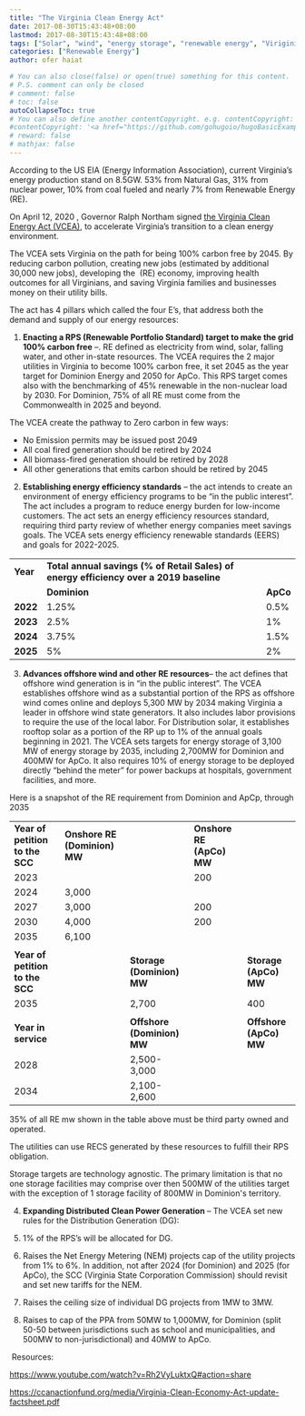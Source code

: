 ```yaml
---
title: "The Virginia Clean Energy Act"
date: 2017-08-30T15:43:48+08:00
lastmod: 2017-08-30T15:43:48+08:00
tags: ["Solar", "wind", "energy storage", "renewable energy", "Viriginia, U.S."]
categories: ["Renewable Energy"]
author: ofer haiat

# You can also close(false) or open(true) something for this content.
# P.S. comment can only be closed
# comment: false
# toc: false
autoCollapseToc: true
# You can also define another contentCopyright. e.g. contentCopyright: "This is another copyright."
#contentCopyright: '<a href="https://github.com/gohugoio/hugoBasicExample" rel="noopener" target="_blank">See origin</a>'
# reward: false
# mathjax: false
---
```


According to the US EIA (Energy Information Association), current Virginia’s energy production stand on 8.5GW. 53% from Natural Gas, 31% from nuclear power, 10% from coal fueled and nearly 7% from Renewable Energy (RE).

On April 12, 2020 , Governor Ralph Northam signed [the Virginia Clean Energy Act (VCEA)](https://www.governor.virginia.gov/newsroom/all-releases/2020/april/headline-856056-en.html), to accelerate Virginia’s transition to a clean energy environment.

The VCEA sets Virginia on the path for being 100% carbon free by 2045. By reducing carbon pollution, creating new jobs (estimated by additional 30,000 new jobs), developing the  (RE) economy, improving health outcomes for all Virginians, and saving Virginia families and businesses money on their utility bills.

The act has 4 pillars which called the four E’s, that address both the demand and supply of our energy resources:

1. **Enacting a RPS (Renewable Portfolio Standard) target to make the grid 100% carbon free** –. RE defined as electricity from wind, solar, falling water, and other in-state resources. The VCEA requires the 2 major utilities in Virginia to become 100% carbon free, it set 2045 as the year target for Dominion Energy and 2050 for ApCo. This RPS target comes also with the benchmarking of 45% renewable in the non-nuclear load by 2030. For Dominion, 75% of all RE must come from the Commonwealth in 2025 and beyond. 

The VCEA create the pathway to Zero carbon in few ways:

- No Emission permits may be issued post 2049
- All coal fired generation should be retired by 2024
- All biomass-fired generation should be retired by 2028
- All other generations that emits carbon should be retired by 2045

2. **Establishing energy efficiency standards** – the act intends to create an environment of energy efficiency programs to be “in the public interest”. The act includes a program to reduce energy burden for low-income customers. The act sets an energy efficiency resources standard, requiring third party review of whether energy companies meet savings goals. The VCEA sets energy efficiency renewable standards (EERS) and goals for 2022-2025.

|          |                                                                                        |          |
| -------- | -------------------------------------------------------------------------------------- | -------- |
| **Year** | **Total annual savings (% of Retail Sales) of energy efficiency over a 2019 baseline** |          |
|          | **Dominion**                                                                           | **ApCo** |
| **2022** | 1.25%                                                                                  | 0.5%     |
| **2023** | 2.5%                                                                                   | 1%       |
| **2024** | 3.75%                                                                                  | 1.5%     |
| **2025** | 5%                                                                                     | 2%       |

3. **Advances offshore wind and other RE resources**– the act defines that offshore wind generation is in “in the public interest”. The VCEA establishes offshore wind as a substantial portion of the RPS as offshore wind comes online and deploys 5,300 MW by 2034 making Virginia a leader in offshore wind state generators. It also includes labor provisions to require the use of the local labor. For Distribution solar, it establishes rooftop solar as a portion of the RP up to 1% of the annual goals beginning in 2021. The VCEA sets targets for energy storage of 3,100 MW of energy storage by 2035, including 2,700MW for Dominion and 400MW for ApCo. It also requires 10% of energy storage to be deployed directly “behind the meter” for power backups at hospitals, government facilities, and more.

Here is a snapshot of the RE requirement from Dominion and ApCp, through 2035

|                                 |                              |                            |                          |                        |
| ------------------------------- | ---------------------------- | -------------------------- | ------------------------ | ---------------------- |
| **Year of petition to the SCC** | **Onshore RE (Dominion) MW** |                            | **Onshore RE (ApCo) MW** |                        |
| 2023                            |                              |                            | 200                      |                        |
| 2024                            | 3,000                        |                            |                          |                        |
| 2027                            | 3,000                        |                            | 200                      |                        |
| 2030                            | 4,000                        |                            | 200                      |                        |
| 2035                            | 6,100                        |                            |                          |                        |
|                                 |                              |                            |                          |                        |
| **Year of petition to the SCC** |                              | **Storage (Dominion) MW**  |                          | **Storage (ApCo) MW**  |
| 2035                            |                              | 2,700                      |                          | 400                    |
|                                 |                              |                            |                          |                        |
| **Year in service**             |                              | **Offshore (Dominion) MW** |                          | **Offshore (ApCo) MW** |
| 2028                            |                              | 2,500-3,000                |                          |                        |
| 2034                            |                              | 2,100-2,600                |                          |                        |

35% of all RE mw shown in the table above must be third party owned and operated.

The utilities can use RECS generated by these resources to fulfill their RPS obligation.

Storage targets are technology agnostic. The primary limitation is that no one storage facilities may comprise over then 500MW of the utilities target with the exception of 1 storage facility of 800MW in Dominion's territory.

4. **Expanding Distributed Clean Power Generation** – The VCEA set new rules for the Distribution Generation (DG):


1. 1% of the RPS’s will be allocated for DG. 
2. Raises the Net Energy Metering (NEM) projects cap of the utility projects from 1% to 6%. In addition, not after 2024 (for Dominion) and 2025 (for ApCo), the SCC (Virginia State Corporation Commission) should revisit and set new tariffs for the NEM.
3. Raises the ceiling size of individual DG projects from 1MW to 3MW.
4. Raises to cap of the PPA from 50MW to 1,000MW, for Dominion (split 50-50 between jurisdictions such as school and municipalities, and 500MW to non-jurisdictional) and 40MW to ApCo.

 Resources:

<https://www.youtube.com/watch?v=Rh2VyLuktxQ#action=share>

<https://ccanactionfund.org/media/Virginia-Clean-Economy-Act-update-factsheet.pdf>
